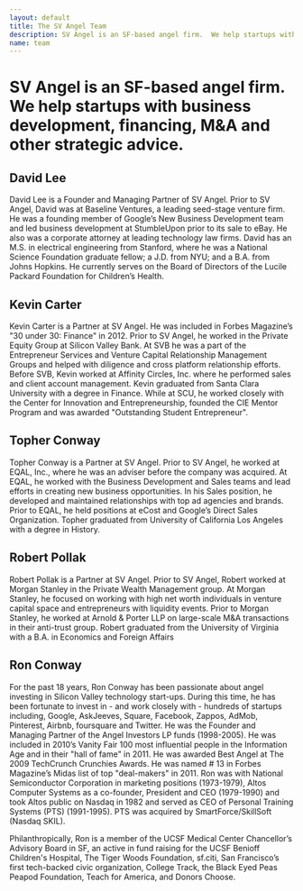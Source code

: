 ```yaml
---
layout: default
title: The SV Angel Team
description: SV Angel is an SF-based angel firm.  We help startups with business development, financing, M&A and other strategic advice.
name: team
---
```


# SV Angel is an SF-based angel firm.  We help startups with business development, financing, M&A and other strategic advice.

## David Lee
David Lee is a Founder and Managing Partner of SV Angel. Prior to SV Angel, David was at Baseline Ventures, a leading seed-stage venture firm. He was a founding member of Google’s New Business Development team and led business development at StumbleUpon prior to its sale to eBay. He also was a corporate attorney at leading technology law firms. David has an M.S. in electrical engineering from Stanford, where he was a National Science Foundation graduate fellow; a J.D. from NYU; and a B.A. from Johns Hopkins. He currently serves on the Board of Directors of the Lucile Packard Foundation for Children’s Health.

## Kevin Carter
Kevin Carter is a Partner at SV Angel. He was included in Forbes Magazine’s "30 under 30: Finance" in 2012. Prior to SV Angel, he worked in the Private Equity Group at Silicon Valley Bank. At SVB he was a part of the Entrepreneur Services and Venture Capital Relationship Management Groups and helped with diligence and cross platform relationship efforts. Before SVB, Kevin worked at Affinity Circles, Inc. where he performed sales and client account management. Kevin graduated from Santa Clara University with a degree in Finance. While at SCU, he worked closely with the Center for Innovation and Entrepreneurship, founded the CIE Mentor Program and was awarded "Outstanding Student Entrepreneur".

## Topher Conway
Topher Conway is a Partner at SV Angel. Prior to SV Angel, he worked at EQAL, Inc., where he was an adviser before the company was acquired. At EQAL, he worked with the Business Development and Sales teams and lead efforts in creating new business opportunities. In his Sales position, he developed and maintained relationships with top ad agencies and brands. Prior to EQAL, he held positions at eCost and Google’s Direct Sales Organization. Topher graduated from University of California Los Angeles with a degree in History.

## Robert Pollak
Robert Pollak is a Partner at SV Angel. Prior to SV Angel, Robert worked at Morgan Stanley in the Private Wealth Management group. At Morgan Stanley, he focused on working with high net worth individuals in venture capital space and entrepreneurs with liquidity events. Prior to Morgan Stanley, he worked at Arnold &amp; Porter LLP on large-scale M&amp;A transactions in their anti-trust group. Robert graduated from the University of Virginia with a B.A. in Economics and Foreign Affairs

## Ron Conway
For the past 18 years, Ron Conway has been passionate about angel investing in Silicon Valley technology start-ups. During this time, he has been fortunate to invest in - and work closely with - hundreds of startups including, Google, AskJeeves, Square, Facebook, Zappos, AdMob, Pinterest, Airbnb, foursquare and Twitter. He was the Founder and Managing Partner of the Angel Investors LP funds (1998-2005). He was included in 2010’s Vanity Fair 100 most influential people in the Information Age and in their "hall of fame" in 2011. He was awarded Best Angel at The 2009 TechCrunch Crunchies Awards. He was named # 13 in Forbes Magazine’s Midas list of top "deal-makers" in 2011. Ron was with National Semiconductor Corporation in marketing positions (1973-1979), Altos Computer Systems as a co-founder, President and CEO (1979-1990) and took Altos public on Nasdaq in 1982 and served as CEO of Personal Training Systems (PTS) (1991-1995). PTS was acquired by SmartForce/SkillSoft (Nasdaq SKIL).

Philanthropically, Ron is a member of the UCSF Medical Center Chancellor’s Advisory Board in SF, an active in fund raising for the UCSF Benioff Children's Hospital, The Tiger Woods Foundation, sf.citi, San Francisco’s first tech-backed civic organization, College Track, the Black Eyed Peas Peapod Foundation, Teach for America, and Donors Choose.
